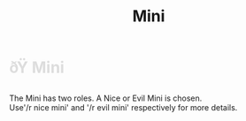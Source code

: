 ﻿---
lang: en-US
title: Mini
prev: LazyGuy
next: Mole
---
# <font color="#dddddd">ðŸ <b>Mini</b></font> <Badge text="Basic" type="tip" vertical="middle"/>

The Mini has two roles. A Nice or Evil Mini is chosen.<br>
Use'/r nice mini' and '/r evil mini' respectively for more details.